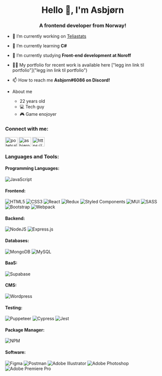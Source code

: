 <h1 align="center">Hello 👋, I'm Asbjørn</h1>
<h3 align="center">A frontend developer from Norway!</h3>

- 🔭 I’m currently working on [Teliastats](https://thundeee.github.io/TeliaStats/)

- 🌱 I’m currently learning **C#**

- 🏫 I’m currently studying **Front-end development at Noroff**

- 👨‍💻 My portfolio for recent work is available here ["legg inn link til portfolio"]("legg inn link til portfolio")

- 📫 How to reach me **Asbjorn#6086 on Discord!**

- About me
  - 22 years old
  - 💻 Tech guy
  - 🎮 Game enojoyer

<h3 align="left">Connect with me:</h3>
<p align="left">
<a href="https://twitter.com/potetsalatlol" target="blank"><img align="center" src="https://raw.githubusercontent.com/rahuldkjain/github-profile-readme-generator/master/src/images/icons/Social/twitter.svg" alt="potetsalatlol" height="30" width="40" /></a>
<a href="https://linkedin.com/in/asbjørn-abelsen-sekse-346961241" target="blank"><img align="center" src="https://raw.githubusercontent.com/rahuldkjain/github-profile-readme-generator/master/src/images/icons/Social/linked-in-alt.svg" alt="asbjørn-abelsen-sekse-346961241" height="30" width="40" /></a>
<a href="https://discord.com/users/183978195551387649" target="blank"><img align="center" src="https://raw.githubusercontent.com/rahuldkjain/github-profile-readme-generator/master/src/images/icons/Social/discord.svg" alt="https://discord.com/users/183978195551387649" height="30" width="40" /></a>
</p>

<h3 align="left">Languages and Tools:</h3>
<h4 align="left">Programming Languages:</h4>

![JavaScript](https://img.shields.io/badge/javascript-%23323330.svg?style=for-the-badge&logo=javascript&logoColor=%23F7DF1E)

<h4 align="left">Frontend:</h4>

 ![HTML5](https://img.shields.io/badge/html5-%23E34F26.svg?style=for-the-badge&logo=html5&logoColor=white) ![CSS3](https://img.shields.io/badge/css3-%231572B6.svg?style=for-the-badge&logo=css3&logoColor=white)
 ![React](https://img.shields.io/badge/react-%2320232a.svg?style=for-the-badge&logo=react&logoColor=%2361DAFB) ![Redux](https://img.shields.io/badge/redux-%23593d88.svg?style=for-the-badge&logo=redux&logoColor=white)
 ![Styled Components](https://img.shields.io/badge/styled--components-DB7093?style=for-the-badge&logo=styled-components&logoColor=white) ![MUI](https://img.shields.io/badge/MUI-%230081CB.svg?style=for-the-badge&logo=material-ui&logoColor=white) ![SASS](https://img.shields.io/badge/SASS-hotpink.svg?style=for-the-badge&logo=SASS&logoColor=white) ![Bootstrap](https://img.shields.io/badge/bootstrap-%23563D7C.svg?style=for-the-badge&logo=bootstrap&logoColor=white)
 ![Webpack](https://img.shields.io/badge/webpack-%238DD6F9.svg?style=for-the-badge&logo=webpack&logoColor=black) 
  

<h4 align="left">Backend:</h4>

 ![NodeJS](https://img.shields.io/badge/node.js-6DA55F?style=for-the-badge&logo=node.js&logoColor=white) ![Express.js](https://img.shields.io/badge/express.js-%23404d59.svg?style=for-the-badge&logo=express&logoColor=%2361DAFB)


<h4 align="left">Databases:</h4>

 ![MongoDB](https://img.shields.io/badge/MongoDB-%234ea94b.svg?style=for-the-badge&logo=mongodb&logoColor=white) ![MySQL](https://img.shields.io/badge/mysql-%2300f.svg?style=for-the-badge&logo=mysql&logoColor=white)
<h4 align="left">BaaS:</h4>

 ![Supabase](https://img.shields.io/badge/Supabase-3ECF8E?style=for-the-badge&logo=supabase&logoColor=white)
<h4 align="left">CMS:</h4>

 ![Wordpress](https://img.shields.io/badge/Wordpress-%23117AC9.svg?style=for-the-badge&logo=wordpress&logoColor=white)
<h4 align="left">Testing:</h4>

 ![Puppeteer](https://img.shields.io/badge/-Puppeteer-01d8a2?style=for-the-badge&logo=puppeteer&logoColor=black) ![Cypress](https://img.shields.io/badge/-Cypress-007780?style=for-the-badge&logo=cypress&logoColor=white) ![Jest](https://img.shields.io/badge/-Jest-%23C21325?style=for-the-badge&logo=jest&logoColor=white) 
<h4 align="left">Package Manager:</h4>

 ![NPM](https://img.shields.io/badge/NPM-%23000000.svg?style=for-the-badge&logo=npm&logoColor=white)
<h4 align="left">Software:</h4>

  ![Figma](https://img.shields.io/badge/figma-%23F24E1E.svg?style=for-the-badge&logo=figma&logoColor=white) ![Postman](https://img.shields.io/badge/Postman-FF6C37?style=for-the-badge&logo=postman&logoColor=white) 
  ![Adobe Illustrator](https://img.shields.io/badge/adobeillustrator-%23FF9A00.svg?style=for-the-badge&logo=adobeillustrator&logoColor=white) ![Adobe Photoshop](https://img.shields.io/badge/adobephotoshop-%2331A8FF.svg?style=for-the-badge&logo=adobephotoshop&logoColor=white) ![Adobe Premiere Pro](https://img.shields.io/badge/Adobe%20Premiere%20Pro-9999FF.svg?style=for-the-badge&logo=Adobe%20Premiere%20Pro&logoColor=white)
